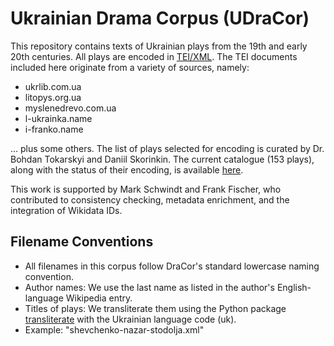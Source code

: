 # Ukrainian Drama Corpus (UDraCor)

This repository contains texts of Ukrainian plays from the 19th and early 20th centuries. All plays are encoded in [TEI/XML](https://tei-c.org/). The TEI documents included here originate from a variety of sources, namely:

* ukrlib.com.ua
* litopys.org.ua
* myslenedrevo.com.ua
* l-ukrainka.name
* i-franko.name

… plus some others. The list of plays selected for encoding is curated by Dr. Bohdan Tokarskyi and Daniil Skorinkin. The current catalogue (153 plays), along with the status of their encoding, is available [here](https://docs.google.com/spreadsheets/d/1jVHVsWkMYdiwu1N3me-QpboGPDEKb7RiYaL2Y1SwhvE/edit?usp=sharing).

This work is supported by Mark Schwindt and Frank Fischer, who contributed to consistency checking, metadata enrichment, and the integration of Wikidata IDs.

## Filename Conventions

* All filenames in this corpus follow DraCor's standard lowercase naming convention.
* Author names: We use the last name as listed in the author's English-language Wikipedia entry.
* Titles of plays: We transliterate them using the Python package [transliterate](https://pypi.org/project/transliterate/) with the Ukrainian language code (uk).
* Example: "shevchenko-nazar-stodolja.xml"
